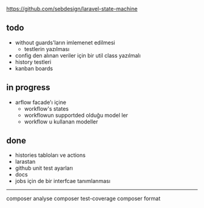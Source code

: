 https://github.com/sebdesign/laravel-state-machine


## todo
- without guards'ların imlemenet edilmesi
  - testlerin yazılması
- config den alınan veriler için bir util class yazılmalı
- history testleri
- kanban boards



## in progress
- arflow facade'ı içine
  - workflow's states
  - workflowun supportded olduğu model ler
  - workflow u kullanan modeller


## done
- histories tabloları ve actions
- larastan
- github unit test ayarları
- docs
- jobs için de bir interfcae tanımlanması


---
composer analyse
composer test-coverage
composer format

